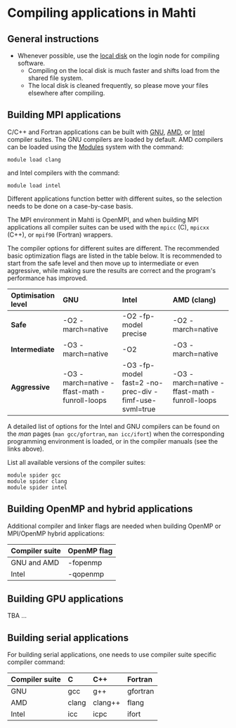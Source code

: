 # Compiling applications in Mahti

## General instructions


- Whenever possible, use the [local disk](disk.md#login-nodes) on the login node for compiling software.
    - Compiling on the local disk is much faster and shifts load from the shared file system. 
    - The local disk is cleaned frequently, so please move your files elsewhere after compiling. 


## Building MPI applications

C/C++ and Fortran applications can be built with
[GNU](https://gcc.gnu.org), [AMD](https://developer.amd.com/amd-aocc/), 
or [Intel](https://software.intel.com/en-us/parallel-studio-xe/documentation/get-started)
compiler suites. The GNU compilers are loaded by default. AMD compilers can be
loaded using the [Modules](modules.md) system with the command:
```
module load clang
```
and Intel compilers with the command:
```
module load intel
```

Different applications function better with different suites, so the selection
needs to be done on a case-by-case basis.

The MPI environment in Mahti is OpenMPI, and when building MPI
applications all compiler suites can be used with
the `mpicc` (C), `mpicxx` (C++), or `mpif90` (Fortran) wrappers.

The compiler options for different suites are different. The
recommended basic optimization flags are listed in the table below. It
is recommended to start from 
the safe level and then move up to intermediate or even aggressive,
while making sure the results are  correct and the program's
performance has improved. 


| Optimisation level | GNU               | Intel                        | AMD (clang) |
| :----------------- | :---------------- | :--------------------------- | :----------- |
| **Safe**           | -O2 -march=native | -O2 -fp-model precise | -O2 -march=native  |
| **Intermediate**   | -O3 -march=native | -O2                    | -O3 -march=native |
| **Aggressive**     | -O3 -march=native -ffast-math -funroll-loops | -O3 -fp-model fast=2 -no-prec-div -fimf-use-svml=true | -O3 -march=native -ffast-math -funroll-loops |


A detailed list of options for the Intel and GNU compilers can be found on the _man_
pages (`man gcc/gfortran`, `man icc/ifort`)  when the corresponding programming
environment is loaded, or in the compiler manuals (see the links above).

List all available versions of the compiler suites:
```
module spider gcc
module spider clang
module spider intel
```

## Building OpenMP and hybrid applications

Additional compiler and linker flags are needed when building OpenMP or
MPI/OpenMP hybrid applications:

| Compiler suite | OpenMP flag |
| :------------- | :---------- |
| GNU and AMD    | -fopenmp    |
| Intel          | -qopenmp    |

## Building GPU applications

TBA ...

## Building serial applications

For building serial applications, one needs to use compiler suite
specific compiler command:

| Compiler suite | C  | C++ | Fortran |
| :------------- | :- | :-- | :------ |
| GNU            | gcc | g++ | gfortran |
| AMD            | clang | clang++ | flang |
| Intel          | icc | icpc | ifort |
